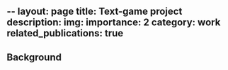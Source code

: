 --
layout: page
title: Text-game project
description: 
img:
importance: 2
category: work
related_publications: true
---

## Background
